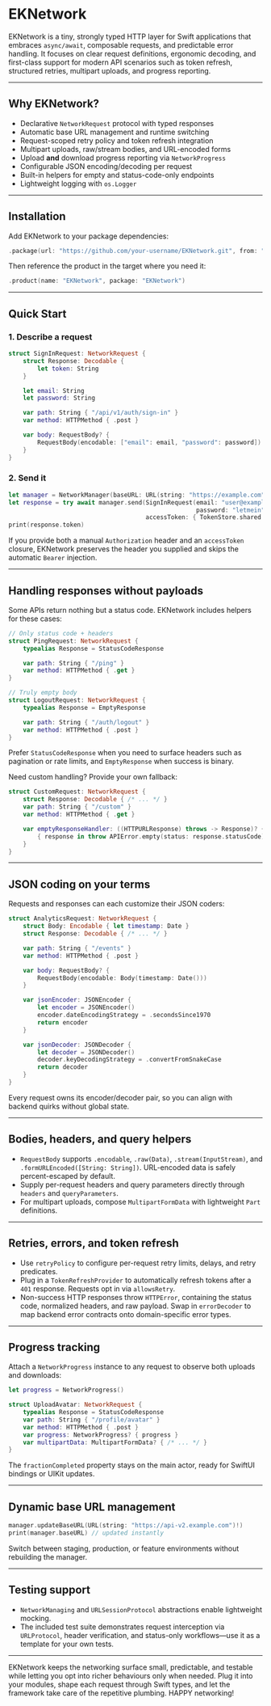 # EKNetwork

EKNetwork is a tiny, strongly typed HTTP layer for Swift applications that embraces `async/await`, composable requests, and predictable error handling. It focuses on clear request definitions, ergonomic decoding, and first-class support for modern API scenarios such as token refresh, structured retries, multipart uploads, and progress reporting.

---

## Why EKNetwork?

- Declarative `NetworkRequest` protocol with typed responses
- Automatic base URL management and runtime switching
- Request-scoped retry policy and token refresh integration
- Multipart uploads, raw/stream bodies, and URL-encoded forms
- Upload **and** download progress reporting via `NetworkProgress`
- Configurable JSON encoding/decoding per request
- Built-in helpers for empty and status-code-only endpoints
- Lightweight logging with `os.Logger`

---

## Installation

Add EKNetwork to your package dependencies:

```swift
.package(url: "https://github.com/your-username/EKNetwork.git", from: "1.0.0")
```

Then reference the product in the target where you need it:

```swift
.product(name: "EKNetwork", package: "EKNetwork")
```

---

## Quick Start

### 1. Describe a request

```swift
struct SignInRequest: NetworkRequest {
    struct Response: Decodable {
        let token: String
    }

    let email: String
    let password: String

    var path: String { "/api/v1/auth/sign-in" }
    var method: HTTPMethod { .post }

    var body: RequestBody? {
        RequestBody(encodable: ["email": email, "password": password])
    }
}
```

### 2. Send it

```swift
let manager = NetworkManager(baseURL: URL(string: "https://example.com")!)
let response = try await manager.send(SignInRequest(email: "user@example.com",
                                                    password: "letmein"),
                                      accessToken: { TokenStore.shared.accessToken })
print(response.token)
```

If you provide both a manual `Authorization` header and an `accessToken` closure, EKNetwork preserves the header you supplied and skips the automatic `Bearer` injection.

---

## Handling responses without payloads

Some APIs return nothing but a status code. EKNetwork includes helpers for these cases:

```swift
// Only status code + headers
struct PingRequest: NetworkRequest {
    typealias Response = StatusCodeResponse

    var path: String { "/ping" }
    var method: HTTPMethod { .get }
}

// Truly empty body
struct LogoutRequest: NetworkRequest {
    typealias Response = EmptyResponse

    var path: String { "/auth/logout" }
    var method: HTTPMethod { .post }
}
```

Prefer `StatusCodeResponse` when you need to surface headers such as pagination or rate limits, and `EmptyResponse` when success is binary.

Need custom handling? Provide your own fallback:

```swift
struct CustomRequest: NetworkRequest {
    struct Response: Decodable { /* ... */ }
    var path: String { "/custom" }
    var method: HTTPMethod { .get }

    var emptyResponseHandler: ((HTTPURLResponse) throws -> Response)? {
        { response in throw APIError.empty(status: response.statusCode) }
    }
}
```

---

## JSON coding on your terms

Requests and responses can each customize their JSON coders:

```swift
struct AnalyticsRequest: NetworkRequest {
    struct Body: Encodable { let timestamp: Date }
    struct Response: Decodable { /* ... */ }

    var path: String { "/events" }
    var method: HTTPMethod { .post }

    var body: RequestBody? {
        RequestBody(encodable: Body(timestamp: Date()))
    }

    var jsonEncoder: JSONEncoder {
        let encoder = JSONEncoder()
        encoder.dateEncodingStrategy = .secondsSince1970
        return encoder
    }

    var jsonDecoder: JSONDecoder {
        let decoder = JSONDecoder()
        decoder.keyDecodingStrategy = .convertFromSnakeCase
        return decoder
    }
}
```

Every request owns its encoder/decoder pair, so you can align with backend quirks without global state.

---

## Bodies, headers, and query helpers

- `RequestBody` supports `.encodable`, `.raw(Data)`, `.stream(InputStream)`, and `.formURLEncoded([String: String])`. URL-encoded data is safely percent-escaped by default.
- Supply per-request headers and query parameters directly through `headers` and `queryParameters`.
- For multipart uploads, compose `MultipartFormData` with lightweight `Part` definitions.

---

## Retries, errors, and token refresh

- Use `retryPolicy` to configure per-request retry limits, delays, and retry predicates.
- Plug in a `TokenRefreshProvider` to automatically refresh tokens after a `401` response. Requests opt in via `allowsRetry`.
- Non-success HTTP responses throw `HTTPError`, containing the status code, normalized headers, and raw payload. Swap in `errorDecoder` to map backend error contracts onto domain-specific error types.

---

## Progress tracking

Attach a `NetworkProgress` instance to any request to observe both uploads and downloads:

```swift
let progress = NetworkProgress()

struct UploadAvatar: NetworkRequest {
    typealias Response = StatusCodeResponse
    var path: String { "/profile/avatar" }
    var method: HTTPMethod { .post }
    var progress: NetworkProgress? { progress }
    var multipartData: MultipartFormData? { /* ... */ }
}
```

The `fractionCompleted` property stays on the main actor, ready for SwiftUI bindings or UIKit updates.

---

## Dynamic base URL management

```swift
manager.updateBaseURL(URL(string: "https://api-v2.example.com")!)
print(manager.baseURL) // updated instantly
```

Switch between staging, production, or feature environments without rebuilding the manager.

---

## Testing support

- `NetworkManaging` and `URLSessionProtocol` abstractions enable lightweight mocking.
- The included test suite demonstrates request interception via `URLProtocol`, header verification, and status-only workflows—use it as a template for your own tests.

---

EKNetwork keeps the networking surface small, predictable, and testable while letting you opt into richer behaviours only when needed. Plug it into your modules, shape each request through Swift types, and let the framework take care of the repetitive plumbing. HAPPY networking! 
